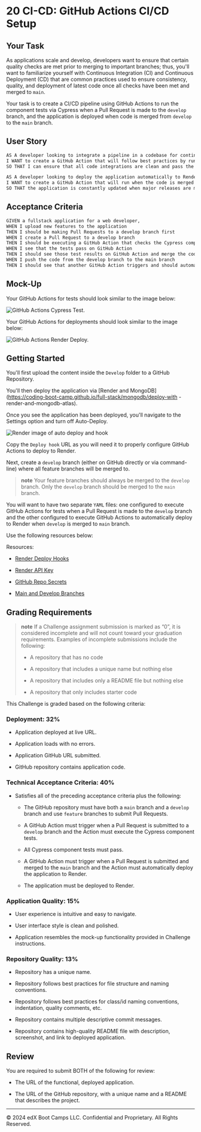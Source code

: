 # 20 CI-CD: GitHub Actions CI/CD Setup

## Your Task

As applications scale and develop, developers want to ensure that certain quality checks are met prior to merging to important branches; thus, you'll want to familiarize yourself with Continuous Integration (CI) and Continuous Deployment (CD) that are common practices used to ensure consistency, quality, and deployment of latest code once all checks have been met and merged to `main`.

Your task is to create a CI/CD pipeline using GitHub Actions to run the component tests via Cypress when a Pull Request is made to the `develop` branch, and the application is deployed when code is merged from `develop` to the `main` branch.

## User Story

```md
AS A developer looking to integrate a pipeline in a codebase for continuous integration and deployment,
I WANT to create a GitHub Action that will follow best practices by running test cases when a Pull Request is made to the develop branch
SO THAT I can ensure that all code integrations are clean and pass the proper requirements.

AS A developer looking to deploy the application automatically to Render when code is merged from develop to main,
I WANT to create a GitHub Action that will run when the code is merged to main and automatically deploys to Render
SO THAT the application is constantly updated when major releases are made to the main branch.
```

## Acceptance Criteria

```md
GIVEN a fullstack application for a web developer,
WHEN I upload new features to the application
THEN I should be making Pull Requests to a develop branch first
WHEN I create a Pull Request to a develop branch
THEN I should be executing a GitHub Action that checks the Cypress component tests
WHEN I see that the tests pass on GitHub Action
THEN I should see those test results on GitHub Action and merge the code
WHEN I push the code from the develop branch to the main branch
THEN I should see that another GitHub Action triggers and should automatically deploy to Render
```

## Mock-Up

Your GitHub Actions for tests should look similar to the image below:

![GitHub Actions Cypress Test.](./Assets/19-Actions-Cypress-Tests.png)

Your GitHub Actions for deployments should look similar to the image below:

![GitHub Actions Render Deploy.](./Assets/19-Actions-Render-Deploy.png)

## Getting Started

You'll first upload the content inside the `Develop` folder to a GitHub Repository.

You'll then deploy the application via [Render and MongoDB](https://coding-boot-camp.github.io/full-stack/mongodb/deploy-with -render-and-mongodb-atlas).

Once you see the application has been deployed, you'll navigate to the Settings option and turn off Auto-Deploy.

![Render image of auto deploy and hook](./Assets/19-Render-Settings.png)

Copy the `Deploy hook` URL as you will need it to properly configure GitHub Actions to deploy to Render.

Next, create a `develop` branch (either on GitHub directly or via command-line) where all feature branches will be merged to.

> **note** Your feature branches should always be merged to the `develop` branch. Only the `develop` branch should be merged to the `main` branch.

You will want to have two separate `YAML` files: one configured to execute GitHub Actions for tests when a Pull Request is made to the `develop` branch and the other configured to execute GitHub Actions to automatically deploy to Render when `develop` is merged to `main` branch.

Use the following resources below:

Resources:

- [Render Deploy Hooks](https://docs.render.com/deploy-hooks)

- [Render API Key](https://docs.render.com/api)

- [GitHub Repo Secrets](https://docs.github.com/en/actions/security-guides/using-secrets-in-github-actions)

- [Main and Develop Branches](https://www.atlassian.com/git/tutorials/comparing-workflows/gitflow-workflow)

## Grading Requirements

> **note** If a Challenge assignment submission is marked as “0”, it is considered incomplete and will not count toward your graduation requirements. Examples of incomplete submissions include the following:
>
> - A repository that has no code
>
> - A repository that includes a unique name but nothing else
>
> - A repository that includes only a README file but nothing else
>
> - A repository that only includes starter code

This Challenge is graded based on the following criteria:

### Deployment: 32%

- Application deployed at live URL.

- Application loads with no errors.

- Application GitHub URL submitted.

- GitHub repository contains application code.

### Technical Acceptance Criteria: 40%

- Satisfies all of the preceding acceptance criteria plus the following:

  - The GitHub repository must have both a `main` branch and a `develop` branch and use `feature` branches to submit Pull Requests.

  - A GitHub Action must trigger when a Pull Request is submitted to a `develop` branch and the Action must execute the Cypress component tests.

  - All Cypress component tests must pass.

  - A GitHub Action must trigger when a Pull Request is submitted and merged to the `main` branch and the Action must automatically deploy the application to Render.

  - The application must be deployed to Render.

### Application Quality: 15%

- User experience is intuitive and easy to navigate.

- User interface style is clean and polished.

- Application resembles the mock-up functionality provided in Challenge instructions.

### Repository Quality: 13%

- Repository has a unique name.

- Repository follows best practices for file structure and naming conventions.

- Repository follows best practices for class/id naming conventions, indentation, quality comments, etc.

- Repository contains multiple descriptive commit messages.

- Repository contains high-quality README file with description, screenshot, and link to deployed application.

## Review

You are required to submit BOTH of the following for review:

- The URL of the functional, deployed application.

- The URL of the GitHub repository, with a unique name and a README that describes the project.

---

© 2024 edX Boot Camps LLC. Confidential and Proprietary. All Rights Reserved.
